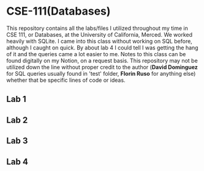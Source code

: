 # CSE-111(Databases)
This repository contains all the labs/files I utilized throughout my time in CSE 111, or Databases, at the University of California, Merced. We worked heavily with SQLite. I came into this class without working on SQL before, although I caught on quick. By about lab 4 I could tell I was getting the hang of it and the queries came a lot easier to me. Notes to this class can be found digitally on my Notion, on a request basis. This repository may not be utilized down the line without proper credit to the author (**David Dominguez** for SQL queries usually found in 'test' folder, **Florin Ruso** for anything else) whether that be specific lines of code or ideas.

## Lab 1 

## Lab 2 

## Lab 3 

## Lab 4
